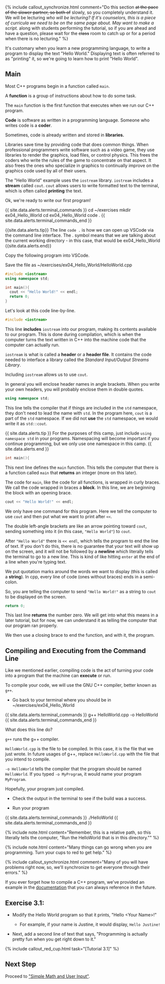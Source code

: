 {% include callout_synchronize.html comment="Do this section <strike>at the pace of the slower partner, so both of</strike> slowly, so you completely understand it. We will be lecturing <em>who will be lecturing? If it's counselors, this is a piece of curricula we need to be on the same page about. May want to make a script.</em> along with students performing the tutorial, so if you are ahead and have a question, please wait for the <strike>class</strike> room to catch up or for a period when there is no lecturing." %}

It's customary when you learn a new programming language, to write a program to display the text "Hello World." Displaying text is often referred to as "printing" it, so we're going to learn how to print "Hello World".

## Main

Most C++ programs begin in a function called `main`.

A <b>function</b> is a group of instructions about how to do some task.

The `main` function is the first function that executes when we run our C++ program.

<b>Code</b> is software as written in a programming language. Someone who writes code is a <b>coder</b>.

Sometimes, code is already written and stored in <b>libraries.</b>

Libraries save time by providing code that does common things. When professional programmers write software such as a video game, they use libraries to render the graphics, load files, or control physics. This frees the coders who write the rules of the game to concentrate on that aspect. It also frees the ones who specialize in graphics to continually improve on the graphics code used by all of their users.

The "Hello World" example uses the `iostream` library. `iostream` includes a <b>stream</b> called `cout`. `cout` allows users to write formatted text to the terminal, which is often called <b>printing</b> the text.

Ok, we're ready to write our first program!

{{ site.data.alerts.terminal_commands }}
cd ~/exercises
mkdir ex04_Hello_World
cd ex04_Hello_World
code .
{{ site.data.alerts.terminal_commands_end }}

{{site.data.alerts.tip}}
The line <code>code .</code> is how we can open up VSCode via the command line interface. The . symbol means that we are talking about the current working directory - in this case, that would be ex04_Hello_World
{{site.data.alerts.end}}

Copy the following program into VSCode.

Save the file as ~/exercises/ex04_Hello_World/HelloWorld.cpp

```cpp
#include <iostream>
using namespace std;

int main(){
  cout << "Hello World!" << endl;
  return 0;
}
```

Let's look at this code line-by-line.

```cpp
#include <iostream>
``` 

This line **includes** `iostream` into our program, making its contents available to our program. This is done during compilation, which is when the computer turns the text written in C++ into the machine code that the computer can actually run.

`iostream` is what is called a <b>header</b> or a <b>header file</b>. It contains the code needed to interface a library called the *Standard Input/Output Streams Library*.

Including `iostream` allows us to use `cout`.

In general you will enclose header names in angle brackets. When you write your own headers, you will probably enclose them in double quotes. 

```cpp
using namespace std;
```

This line tells the compiler that if things are included in the `std` namespace, they don't need to lead the name with `std`. In the program here, `cout` is a part of the `std` namespace. If we did not **use** the `std` namespace, we would write it as `std::cout`.

{{ site.data.alerts.tip }}
For the purposes of this camp, just include <code>using namespace std</code> in your programs. Namespacing will become important if you continue programming, but we only use one namespace in this camp.
{{ site.data.alerts.end }}

```cpp
int main(){
```

This next line defines the `main` function. This tells the computer that there is a function called `main` that **returns** an integer (more on this later).

The code for `main`, like the code for all functions, is wrapped in curly braces. We call the code wrapped in braces a **block**. In this line, we are beginning the block with an opening brace.

```cpp
cout << "Hello World!" << endl;
```

We only have one command for this program. Here we tell the computer to use `cout` and then put what we want to print after `<<`.

The double left-angle brackets are like an arrow pointing toward `cout`, sending something into it (in this case, `"Hello World"`) to `cout`.

After `"Hello World"` there is `<< endl`, which tells the program to end the line of text. If you don't do this, there is no guarantee that your text will show up on the screen, and it will not be followed by a **newline** which literally tells the terminal to go to a new line. This is kind of like hitting `enter` at the end of a line when you're typing text.

We put quotation marks around the words we want to display (this is called a <b>string</b>). In cpp, every line of code (ones without braces) ends in a semi-colon.

So, you are telling the computer to send `"Hello World!"` as a string to `cout` to be displayed on the screen.

```cpp
return 0;
```

This last line **returns** the number zero. We will get into what this means in a later tutorial, but for now, we can understand it as telling the computer that our program ran properly.

We then use a closing brace to end the function, and with it, the program.

## Compiling and Executing from the Command Line

Like we mentioned earlier, compiling code is the act of turning your code into a program that the machine can **execute** or run.

To compile your code, we will use the GNU C++ compiler, better known as `g++`.

- Go back to your terminal where you should be in ~/exercises/ex04_Hello_World

{{ site.data.alerts.terminal_commands }}
g++ HelloWorld.cpp -o HelloWorld
{{ site.data.alerts.terminal_commands_end }}

What does this line do?

`g++` runs the g++ compiler.

`HelloWorld.cpp` is the file to be compiled. In this case, it is the file that we just wrote. In future usages of g++, replace `HelloWorld.cpp` with the file that you intend to compile.

`-o HelloWorld` tells the compiler that the program should be named `HelloWorld`. If you typed `-o MyProgram`, it would name your program `MyProgram`.

Hopefully, your program just compiled.

- Check the output in the terminal to see if the build was a success.

- Run your program

{{ site.data.alerts.terminal_commands }}
./HelloWorld
{{ site.data.alerts.terminal_commands_end }}


{% include note.html content="Remember, this is a relative path, so this literally tells the computer, \"Run the HelloWorld that is in this directory.\"" %}

{% include note.html content="Many things can go wrong when you are programming. Turn your cups to red to get help." %}

{% include callout_synchronize.html comment="Many of you will have problems right now, so, we'll synchronize to get everyone through their errors." %}

If you ever forget how to compile a C++ program, we've provided an example in the [documentation](docs.html) that you can always reference in the future.

## Exercise 3.1:

- Modify the Hello World program so that it prints, "Hello \<Your Name\>!"

    - For example, if your name is Justine, it would display, `Hello Justine!`

- Next, add a second line of text that says, "Programming is actually pretty fun when you get right down to it."

{% include callout_red_cup.html task="[Tutorial 3.1]" %}

## Next Step

Proceed to ["Simple Math and User Input"](simple_math_user_input.html).
